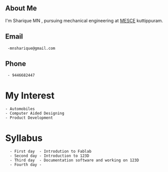 ## About Me
I'm Sharique MN , pursuing mechanical engineering at [MESCE](www.mesce.ac.in/) kuttippuram.
     
## Email
     -mnsharique@gmail.com
    
       
## Phone 
     - 9446682447
       
# My Interest
    - Automobiles
    - Computer Aided Designing
    - Product Development
  
# Syllabus
      - First day  - Introdution to Fablab
      - Second day - Introduction to 123D
      - Third day  - Documentation software and working on 123D
      - Fourth day -

  
